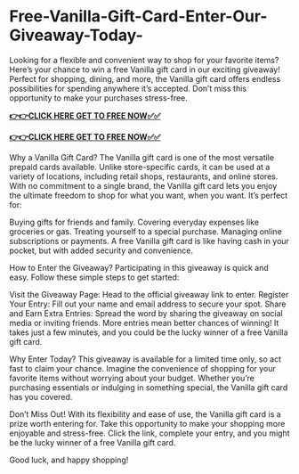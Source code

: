 # Free-Vanilla-Gift-Card-Enter-Our-Giveaway-Today-

Looking for a flexible and convenient way to shop for your favorite items? Here’s your chance to win a free Vanilla gift card in our exciting giveaway! Perfect for shopping, dining, and more, the Vanilla gift card offers endless possibilities for spending anywhere it’s accepted. Don’t miss this opportunity to make your purchases stress-free.

[**👉👉CLICK HERE GET TO FREE NOW✅✅**](https://free-gift-card.raj-solution.com/958f890)

[**👉👉CLICK HERE GET TO FREE NOW✅✅**](https://free-gift-card.raj-solution.com/958f890)

Why a Vanilla Gift Card?
The Vanilla gift card is one of the most versatile prepaid cards available. Unlike store-specific cards, it can be used at a variety of locations, including retail shops, restaurants, and online stores. With no commitment to a single brand, the Vanilla gift card lets you enjoy the ultimate freedom to shop for what you want, when you want. It’s perfect for:

Buying gifts for friends and family.
Covering everyday expenses like groceries or gas.
Treating yourself to a special purchase.
Managing online subscriptions or payments.
A free Vanilla gift card is like having cash in your pocket, but with added security and convenience.

How to Enter the Giveaway?
Participating in this giveaway is quick and easy. Follow these simple steps to get started:

Visit the Giveaway Page: Head to the official giveaway link to enter.
Register Your Entry: Fill out your name and email address to secure your spot.
Share and Earn Extra Entries: Spread the word by sharing the giveaway on social media or inviting friends. More entries mean better chances of winning!
It takes just a few minutes, and you could be the lucky winner of a free Vanilla gift card.

Why Enter Today?
This giveaway is available for a limited time only, so act fast to claim your chance. Imagine the convenience of shopping for your favorite items without worrying about your budget. Whether you’re purchasing essentials or indulging in something special, the Vanilla gift card has you covered.

Don’t Miss Out!
With its flexibility and ease of use, the Vanilla gift card is a prize worth entering for. Take this opportunity to make your shopping more enjoyable and stress-free. Click the link, complete your entry, and you might be the lucky winner of a free Vanilla gift card.

Good luck, and happy shopping!
